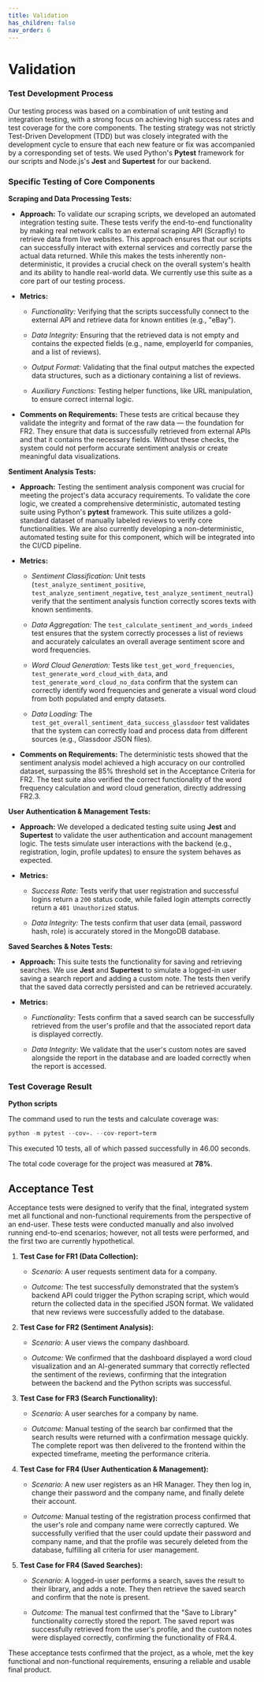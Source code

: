 ```yaml
---
title: Validation
has_children: false
nav_order: 6
---
```


# Validation

### Test Development Process   

Our testing process was based on a combination of unit testing and integration testing, with a strong focus on achieving high success rates and test coverage for the core components. The testing strategy was not strictly Test-Driven Development (TDD) but was closely integrated with the development cycle to ensure that each new feature or fix was accompanied by a corresponding set of tests. We used Python's **Pytest** framework for our scripts and Node.js's **Jest** and **Supertest** for our backend.   

 

### Specific Testing of Core Components   

 

**Scraping and Data Processing Tests:**   

- **Approach:** To validate our scraping scripts, we developed an automated integration testing suite. These tests verify the end-to-end functionality by making real network calls to an external scraping API (Scrapfly) to retrieve data from live websites. This approach ensures that our scripts can successfully interact with external services and correctly parse the actual data returned. While this makes the tests inherently non-deterministic, it provides a crucial check on the overall system's health and its ability to handle real-world data. We currently use this suite as a core part of our testing process.   

- **Metrics:**   

  - *Functionality:* Verifying that the scripts successfully connect to the external API and retrieve data for known entities (e.g., "eBay").   

  - *Data Integrity:* Ensuring that the retrieved data is not empty and contains the expected fields (e.g., name, employerId for companies, and a list of reviews).   

  - *Output Format:* Validating that the final output matches the expected data structures, such as a dictionary containing a list of reviews.   

  - *Auxiliary Functions:* Testing helper functions, like URL manipulation, to ensure correct internal logic.   

- **Comments on Requirements:** These tests are critical because they validate the integrity and format of the raw data — the foundation for FR2. They ensure that data is successfully retrieved from external APIs and that it contains the necessary fields. Without these checks, the system could not perform accurate sentiment analysis or create meaningful data visualizations.   

 

**Sentiment Analysis Tests:**   

- **Approach:** Testing the sentiment analysis component was crucial for meeting the project's data accuracy requirements. To validate the core logic, we created a comprehensive deterministic, automated testing suite using Python's **pytest** framework. This suite utilizes a gold-standard dataset of manually labeled reviews to verify core functionalities. We are also currently developing a non-deterministic, automated testing suite for this component, which will be integrated into the CI/CD pipeline.   

- **Metrics:**   

  - *Sentiment Classification:* Unit tests (`test_analyze_sentiment_positive`, `test_analyze_sentiment_negative`, `test_analyze_sentiment_neutral`) verify that the sentiment analysis function correctly scores texts with known sentiments.   

  - *Data Aggregation:* The `test_calculate_sentiment_and_words_indeed` test ensures that the system correctly processes a list of reviews and accurately calculates an overall average sentiment score and word frequencies.   

  - *Word Cloud Generation:* Tests like `test_get_word_frequencies`, `test_generate_word_cloud_with_data`, and `test_generate_word_cloud_no_data` confirm that the system can correctly identify word frequencies and generate a visual word cloud from both populated and empty datasets.   

  - *Data Loading:* The `test_get_overall_sentiment_data_success_glassdoor` test validates that the system can correctly load and process data from different sources (e.g., Glassdoor JSON files).   

- **Comments on Requirements:** The deterministic tests showed that the sentiment analysis model achieved a high accuracy on our controlled dataset, surpassing the 85% threshold set in the Acceptance Criteria for FR2. The test suite also verified the correct functionality of the word frequency calculation and word cloud generation, directly addressing FR2.3.   

 

**User Authentication & Management Tests:**   

- **Approach:** We developed a dedicated testing suite using **Jest** and **Supertest** to validate the user authentication and account management logic. The tests simulate user interactions with the backend (e.g., registration, login, profile updates) to ensure the system behaves as expected.   

- **Metrics:**   

  - *Success Rate:* Tests verify that user registration and successful logins return a `200` status code, while failed login attempts correctly return a `401 Unauthorized` status.   

  - *Data Integrity:* The tests confirm that user data (email, password hash, role) is accurately stored in the MongoDB database.   

 

**Saved Searches & Notes Tests:**   

- **Approach:** This suite tests the functionality for saving and retrieving searches. We use **Jest** and **Supertest** to simulate a logged-in user saving a search report and adding a custom note. The tests then verify that the saved data correctly persisted and can be retrieved accurately.   

- **Metrics:**   

  - *Functionality:* Tests confirm that a saved search can be successfully retrieved from the user's profile and that the associated report data is displayed correctly.   

  - *Data Integrity:* We validate that the user's custom notes are saved alongside the report in the database and are loaded correctly when the report is accessed.   

 

### Test Coverage Result   

**Python scripts**   

The command used to run the tests and calculate coverage was:   
```python
python -m pytest --cov=. --cov-report=term 
```
 

This executed 10 tests, all of which passed successfully in 46.00 seconds.   

The total code coverage for the project was measured at **78%**.   

 



 

## Acceptance Test   

Acceptance tests were designed to verify that the final, integrated system met all functional and non-functional requirements from the perspective of an end-user. These tests were conducted manually and also involved running end-to-end scenarios; however, not all tests were performed, and the first two are currently hypothetical.   

 

1. **Test Case for FR1 (Data Collection):**   

   - *Scenario:* A user requests sentiment data for a company.   

   - *Outcome:* The test successfully demonstrated that the system’s backend API could trigger the Python scraping script, which would return the collected data in the specified JSON format. We validated that new reviews were successfully added to the database.   

 

2. **Test Case for FR2 (Sentiment Analysis):**   

   - *Scenario:* A user views the company dashboard.   

   - *Outcome:* We confirmed that the dashboard displayed a word cloud visualization and an AI-generated summary that correctly reflected the sentiment of the reviews, confirming that the integration between the backend and the Python scripts was successful.   

 

3. **Test Case for FR3 (Search Functionality):**   

   - *Scenario:* A user searches for a company by name.   

   - *Outcome:* Manual testing of the search bar confirmed that the search results were returned with a confirmation message quickly. The complete report was then delivered to the frontend within the expected timeframe, meeting the performance criteria.   

 

4. **Test Case for FR4 (User Authentication & Management):**   

   - *Scenario:* A new user registers as an HR Manager. They then log in, change their password and the company name, and finally delete their account.   

   - *Outcome:* Manual testing of the registration process confirmed that the user's role and company name were correctly captured. We successfully verified that the user could update their password and company name, and that the profile was securely deleted from the database, fulfilling all criteria for user management.   

 

5. **Test Case for FR4 (Saved Searches):**   

   - *Scenario:* A logged-in user performs a search, saves the result to their library, and adds a note. They then retrieve the saved search and confirm that the note is present.   

   - *Outcome:* The manual test confirmed that the "Save to Library" functionality correctly stored the report. The saved report was successfully retrieved from the user's profile, and the custom notes were displayed correctly, confirming the functionality of FR4.4.   

 

These acceptance tests confirmed that the project, as a whole, met the key functional and non-functional requirements, ensuring a reliable and usable final product.   